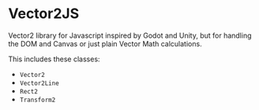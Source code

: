 # Vector2JS
Vector2 library for Javascript inspired by Godot and Unity, but for handling the DOM and Canvas or just plain Vector Math calculations.

This includes these classes:
- `Vector2`
- `Vector2Line`
- `Rect2`
- `Transform2`
